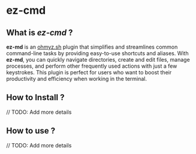 # ez-cmd

## What is ***ez-cmd*** ?
**ez-md** is an [ohmyz.sh](https://ohmyz.sh/) plugin that simplifies and streamlines common command-line tasks by providing easy-to-use shortcuts and aliases. With **ez-md**, you can quickly navigate directories, create and edit files, manage processes, and perform other frequently used actions with just a few keystrokes. This plugin is perfect for users who want to boost their productivity and efficiency when working in the terminal.


## How to Install ?
// TODO: Add more details


## How to use ?
// TODO: Add more details
